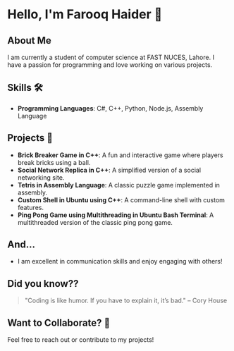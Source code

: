 # Hello, I'm Farooq Haider 👋

## About Me
<p>I am currently a student of computer science at FAST NUCES, Lahore. I have a passion for programming and love working on various projects.</p>

## Skills 🛠️
- **Programming Languages**: C#, C++, Python, Node.js, Assembly Language

## Projects 🌟
- **Brick Breaker Game in C++**: A fun and interactive game where players break bricks using a ball.
- **Social Network Replica in C++**: A simplified version of a social networking site.
- **Tetris in Assembly Language**: A classic puzzle game implemented in assembly.
- **Custom Shell in Ubuntu using C++**: A command-line shell with custom features.
- **Ping Pong Game using Multithreading in Ubuntu Bash Terminal**: A multithreaded version of the classic ping pong game.

## And...
- I am excellent in communication skills and enjoy engaging with others!

## Did you know??
> "Coding is like humor. If you have to explain it, it’s bad." – Cory House

## Want to Collaborate? 🤝
Feel free to reach out or contribute to my projects!

